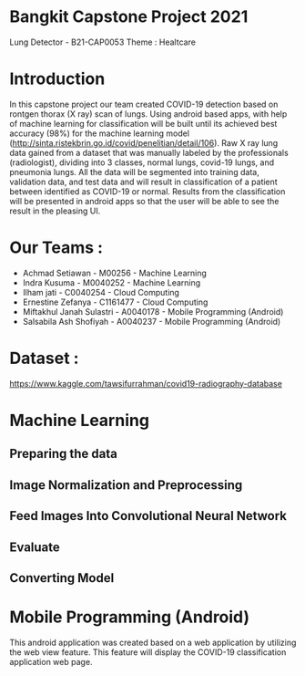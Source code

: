 # Bangkit Capstone Project 2021

Lung Detector - B21-CAP0053
Theme : Healtcare


# Introduction
In this capstone project our team created COVID-19 detection based on rontgen thorax (X ray) scan of lungs. Using android based apps, with help of machine learning for classification will be built until its achieved best accuracy (98%) for the machine learning model (http://sinta.ristekbrin.go.id/covid/penelitian/detail/106). 
Raw X ray lung data gained from a dataset that was manually labeled by the professionals (radiologist), dividing into 3 classes, normal lungs, covid-19 lungs, and pneumonia lungs.  All the data will be segmented into training data, validation data, and test data and will result in classification of a patient between identified as COVID-19 or normal. Results from the classification will be presented in android apps so that the user will be able to see the result in the pleasing UI.

# Our Teams :
- Achmad Setiawan - M00256 - Machine Learning 
- Indra Kusuma - M0040252 -  Machine Learning 
- Ilham jati - C0040254 - Cloud Computing 
- Ernestine Zefanya - C1161477 - Cloud Computing 
- Miftakhul Janah Sulastri -  A0040178 - Mobile Programming (Android) 
- Salsabila Ash Shofiyah - A0040237 - Mobile Programming (Android) 

# Dataset : 
https://www.kaggle.com/tawsifurrahman/covid19-radiography-database


# Machine Learning 
## Preparing the data
## Image Normalization and Preprocessing
## Feed Images Into Convolutional Neural Network
## Evaluate
## Converting Model

# Mobile Programming (Android)
This android application was created based on a web application by utilizing the web view feature. This feature will display the COVID-19 classification application web page.

##
